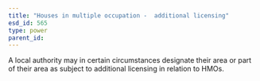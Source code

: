 ```yaml
---
title: "Houses in multiple occupation -  additional licensing"
esd_id: 565
type: power
parent_id:  
---
```


A local authority may in certain circumstances designate their area or part of their area as subject to additional licensing in relation to HMOs.


